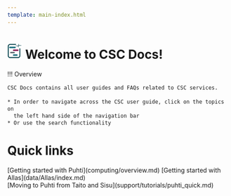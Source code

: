 ```yaml
---
template: main-index.html
---
```


# ![csc-docs-logo](img/logo-16.svg) Welcome to CSC Docs! 

!!! Overview
    
    CSC Docs contains all user guides and FAQs related to CSC services.

    * In order to navigate across the CSC user guide, click on the topics on
      the left hand side of the navigation bar
    * Or use the search functionality


<h1 id="quicklinktitle"> Quick links </h1>

<span id="index-quicklinks">
[Getting started with Puhti](computing/overview.md) 
[Getting started with Allas](data/Allas/index.md)
</span><br>
<span id="index-quicklinks">
[Moving to Puhti from Taito and Sisu](support/tutorials/puhti_quick.md)
</span>


